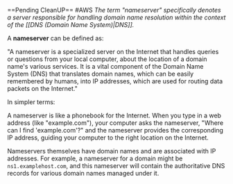 ==Pending CleanUP==
 #AWS
*The term "nameserver" specifically denotes a server responsible for handling domain name resolution within the context of the [[DNS (Domain Name System)|DNS]].*

A **nameserver** can be defined as:

"A nameserver is a specialized server on the Internet that handles queries or questions from your local computer, about the location of a domain name's various services. It is a vital component of the Domain Name System (DNS) that translates domain names, which can be easily remembered by humans, into IP addresses, which are used for routing data packets on the Internet."

In simpler terms:

A nameserver is like a phonebook for the Internet. When you type in a web address (like "example.com"), your computer asks the nameserver, "Where can I find 'example.com'?" and the nameserver provides the corresponding IP address, guiding your computer to the right location on the Internet.

Nameservers themselves have domain names and are associated with IP addresses. For example, a nameserver for a domain might be `ns1.examplehost.com`, and this nameserver will contain the authoritative DNS records for various domain names managed under it.